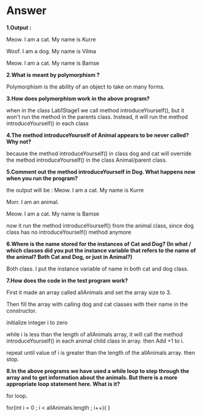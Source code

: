 # Answer

**1.Output :**

 Meow. I am a cat. My name is Kurre

 Woof. I am a dog. My name is Vilma

 Meow. I am a cat. My name is Bamse



**2.What is meant by polymorphism ?**

 Polymorphism is the ability of an object to take on many forms.



**3.How does polymorphism work in the above program?**

 when in the class Lab1Stage1 we call method introduceYourself(), but it won't run the method in the parents class. Instead, it will run the method introduceYourself() in each class



**4.The method introduceYourself of Animal appears to be never called? Why not?**

 because the method introduceYourself() in class dog and cat will override the method introduceYourself() in the class Animal/parent class.



**5.Comment out the method introduceYourself in Dog. What happens now when you run the program?**

 the output will be :
 Meow. I am a cat. My name is Kurre

 Morr. I am an animal.

 Meow. I am a cat. My name is Bamse

 now it run the method introduceYourself() from the animal class, since dog class has no introduceYourself() method anymore



**6.Where is the name stored for the instances of Cat and Dog? (In what / which classes did you put the instance variable that refers to the name of the animal? Both Cat and Dog, or just in Animal?)**

 Both class. I put the instance variable of name in both cat and dog class.


**7.How does the code in the test program work?**

 First it made an array called allAnimals and set the array size to 3.

 Then fill the array with calling dog and cat classes with their name in the constructor. 

 initialize integer i to zero

 while i is less than the length of allAnimals array, it will call the method introduceYourself() in each animal child class in array. then Add +1 to i.

 repeat until value of i is greater than the length of the allAnimals array. then stop.



**8.In the above programs we have used a while loop to step through the array and to get information about the animals. But there is a more appropriate loop statement here. What is it?**

 for loop. 

 for(int i = 0 ; i < allAnimals.length ; i++){
}
